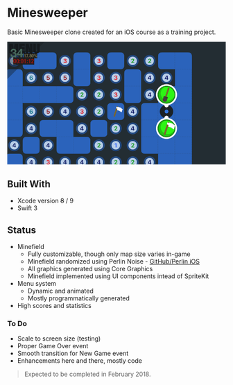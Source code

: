 # Minesweeper
Basic Minesweeper clone created for an iOS course as a training project.

![alt text](minesweeper_github.png "Minesweeper Screenshot")

## Built With
* Xcode version ~~8~~ / 9
* Swift 3

## Status
* Minefield
  - Fully customizable, though only map size varies in-game
  - Minefield randomized using Perlin Noise - [GitHub/Perlin iOS](https://github.com/czgarrett/perlin-ios)
  - All graphics generated using Core Graphics
  - Minefield implemented using UI components intead of SpriteKit
* Menu system
  - Dynamic and animated
  - Mostly programmatically generated
* High scores and statistics
  
### To Do
- Scale to screen size (testing)
- Proper Game Over event
- Smooth transition for New Game event
- Enhancements here and there, mostly code
  
> Expected to be completed in February 2018.
